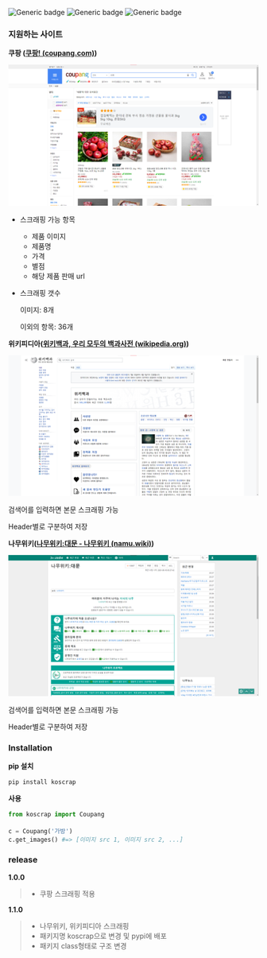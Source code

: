 ![Generic badge](https://img.shields.io/badge/version-1.1.0-green.svg) ![Generic badge](https://img.shields.io/badge/python-3.7.7-blue.svg) ![Generic badge](https://img.shields.io/badge/os-window10-red.svg)



### 지원하는 사이트

__쿠팡 ([쿠팡! (coupang.com)](https://www.coupang.com/))__

![image-20210622085452687](README.assets/image-20210622085452687.png)



- 스크래핑 가능 항목

  - 제품 이미지
  - 제품명
  - 가격
  - 별점
  - 해당 제품 판매 url

- 스크래핑 갯수

  이미지: 8개

  이외의 항목: 36개



__위키피디아([위키백과, 우리 모두의 백과사전 (wikipedia.org)](https://ko.wikipedia.org/wiki/위키백과:대문))__

![image-20210823232703865](README.assets/image-20210823232703865.png)



검색어를 입력하면 본문 스크래핑 가능

Header별로 구분하여 저장



__나무위키([나무위키:대문 - 나무위키 (namu.wiki)](https://namu.wiki/w/나무위키:대문))__

![image-20210823232750161](README.assets/image-20210823232750161.png)



검색어를 입력하면 본문 스크래핑 가능

Header별로 구분하여 저장



### Installation

__pip 설치__

```python
pip install koscrap
```

__사용__

```python
from koscrap import Coupang

c = Coupang('가방')
c.get_images() #=> [이미지 src 1, 이미지 src 2, ...]
```



### release

__1.0.0__

> - 쿠팡 스크래핑 적용



__1.1.0__

> - 나무위키, 위키피디아 스크래핑
> - 패키지명 koscrap으로 변경 및 pypi에 배포
> - 패키지 class형태로 구조 변경

